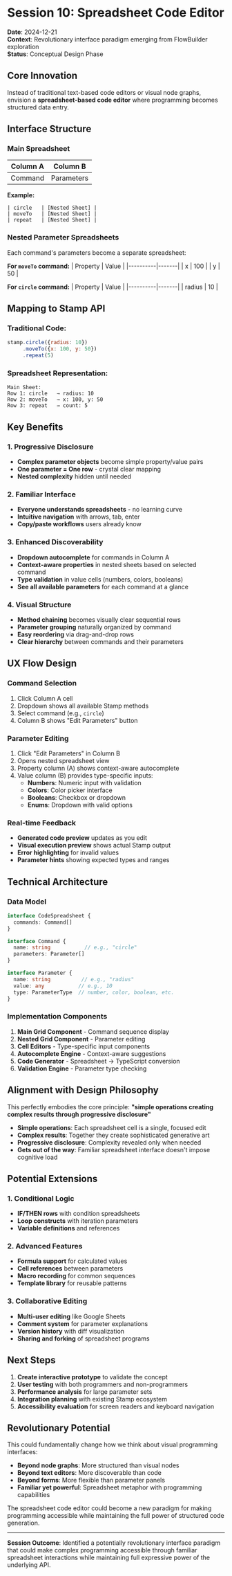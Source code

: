# Session 10: Spreadsheet Code Editor

**Date**: 2024-12-21  
**Context**: Revolutionary interface paradigm emerging from FlowBuilder exploration  
**Status**: Conceptual Design Phase  

## Core Innovation

Instead of traditional text-based code editors or visual node graphs, envision a **spreadsheet-based code editor** where programming becomes structured data entry.

## Interface Structure

### Main Spreadsheet
| Column A | Column B |
|----------|----------|
| Command  | Parameters |

**Example:**
```
| circle   | [Nested Sheet] |
| moveTo   | [Nested Sheet] |
| repeat   | [Nested Sheet] |
```

### Nested Parameter Spreadsheets
Each command's parameters become a separate spreadsheet:

**For `moveTo` command:**
| Property | Value |
|----------|-------|
| x        | 100   |
| y        | 50    |

**For `circle` command:**
| Property | Value |
|----------|-------|
| radius   | 10    |

## Mapping to Stamp API

### Traditional Code:
```javascript
stamp.circle({radius: 10})
     .moveTo({x: 100, y: 50})
     .repeat(5)
```

### Spreadsheet Representation:
```
Main Sheet:
Row 1: circle   → radius: 10
Row 2: moveTo   → x: 100, y: 50  
Row 3: repeat   → count: 5
```

## Key Benefits

### 1. Progressive Disclosure
- **Complex parameter objects** become simple property/value pairs
- **One parameter = One row** - crystal clear mapping
- **Nested complexity** hidden until needed

### 2. Familiar Interface
- **Everyone understands spreadsheets** - no learning curve
- **Intuitive navigation** with arrows, tab, enter
- **Copy/paste workflows** users already know

### 3. Enhanced Discoverability
- **Dropdown autocomplete** for commands in Column A
- **Context-aware properties** in nested sheets based on selected command
- **Type validation** in value cells (numbers, colors, booleans)
- **See all available parameters** for each command at a glance

### 4. Visual Structure
- **Method chaining** becomes visually clear sequential rows
- **Parameter grouping** naturally organized by command
- **Easy reordering** via drag-and-drop rows
- **Clear hierarchy** between commands and their parameters

## UX Flow Design

### Command Selection
1. Click Column A cell
2. Dropdown shows all available Stamp methods
3. Select command (e.g., `circle`)
4. Column B shows "Edit Parameters" button

### Parameter Editing
1. Click "Edit Parameters" in Column B
2. Opens nested spreadsheet view
3. Property column (A) shows context-aware autocomplete
4. Value column (B) provides type-specific inputs:
   - **Numbers**: Numeric input with validation
   - **Colors**: Color picker interface
   - **Booleans**: Checkbox or dropdown
   - **Enums**: Dropdown with valid options

### Real-time Feedback
- **Generated code preview** updates as you edit
- **Visual execution preview** shows actual Stamp output
- **Error highlighting** for invalid values
- **Parameter hints** showing expected types and ranges

## Technical Architecture

### Data Model
```typescript
interface CodeSpreadsheet {
  commands: Command[]
}

interface Command {
  name: string           // e.g., "circle"
  parameters: Parameter[]
}

interface Parameter {
  name: string          // e.g., "radius"
  value: any           // e.g., 10
  type: ParameterType  // number, color, boolean, etc.
}
```

### Implementation Components
1. **Main Grid Component** - Command sequence display
2. **Nested Grid Component** - Parameter editing
3. **Cell Editors** - Type-specific input components
4. **Autocomplete Engine** - Context-aware suggestions
5. **Code Generator** - Spreadsheet → TypeScript conversion
6. **Validation Engine** - Parameter type checking

## Alignment with Design Philosophy

This perfectly embodies the core principle: **"simple operations creating complex results through progressive disclosure"**

- **Simple operations**: Each spreadsheet cell is a single, focused edit
- **Complex results**: Together they create sophisticated generative art
- **Progressive disclosure**: Complexity revealed only when needed
- **Gets out of the way**: Familiar spreadsheet interface doesn't impose cognitive load

## Potential Extensions

### 1. Conditional Logic
- **IF/THEN rows** with condition spreadsheets
- **Loop constructs** with iteration parameters
- **Variable definitions** and references

### 2. Advanced Features
- **Formula support** for calculated values
- **Cell references** between parameters
- **Macro recording** for common sequences
- **Template library** for reusable patterns

### 3. Collaborative Editing
- **Multi-user editing** like Google Sheets
- **Comment system** for parameter explanations
- **Version history** with diff visualization
- **Sharing and forking** of spreadsheet programs

## Next Steps

1. **Create interactive prototype** to validate the concept
2. **User testing** with both programmers and non-programmers
3. **Performance analysis** for large parameter sets
4. **Integration planning** with existing Stamp ecosystem
5. **Accessibility evaluation** for screen readers and keyboard navigation

## Revolutionary Potential

This could fundamentally change how we think about visual programming interfaces:

- **Beyond node graphs**: More structured than visual nodes
- **Beyond text editors**: More discoverable than code
- **Beyond forms**: More flexible than parameter panels
- **Familiar yet powerful**: Spreadsheet metaphor with programming capabilities

The spreadsheet code editor could become a new paradigm for making programming accessible while maintaining the full power of structured code generation.

---

**Session Outcome**: Identified a potentially revolutionary interface paradigm that could make complex programming accessible through familiar spreadsheet interactions while maintaining full expressive power of the underlying API. 